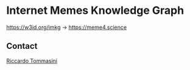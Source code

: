 # Internet Memes Knowledge Graph
https://w3id.org/imkg -> https://meme4.science


## Contact
[Riccardo Tommasini](https://riccardotommasini.com)
